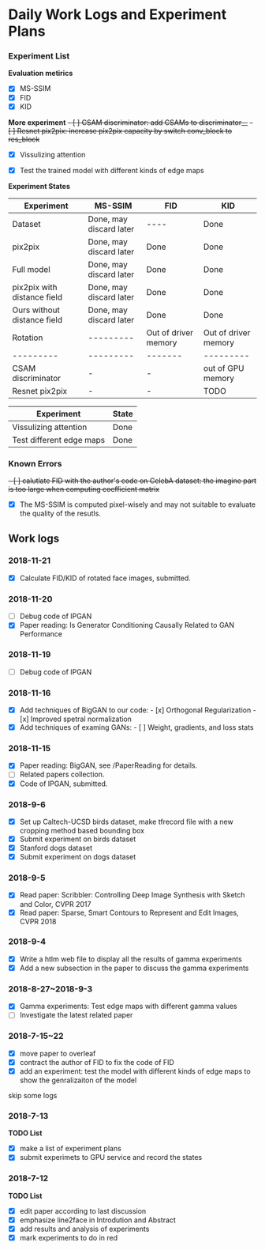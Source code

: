 # Daily Work Logs and Experiment Plans

### Experiment List
**Evaluation metirics**
- [x] MS-SSIM
- [x] FID
- [x] KID

**More experiment**
~~- [ ] CSAM discriminator: add CSAMs to discriminator__~~
~~- [ ] Resnet pix2pix: increase pix2pix capacity by switch conv_block to res_block~~
- [x] Vissulizing attention
- [x] Test the trained model with different kinds of edge maps


**Experiment States**

Experiment                  | MS-SSIM                 | FID      | KID  |
---------                   | ---------               |-------   |------|
Dataset                     | Done, may discard later | ----     | Done |
pix2pix                     | Done, may discard later | Done     | Done |
Full model                  | Done, may discard later | Done     | Done |
pix2pix with distance field | Done, may discard later | Done     | Done |
Ours without distance field | Done, may discard later | Done     | Done |
Rotation                    | ---------               | Out of driver memory | Out of driver memory |
---------                   | --------- |-------| ---------     |
CSAM discriminator          | -         | -     | out of GPU memory|
Resnet pix2pix              | -         | -     | TODO          |

Experiment                  | State                             |
---------                   |---------                          |
Vissulizing attention       | Done                              |
Test different edge maps    | Done                              |



### Known Errors
~~- [ ] calutlate FID with the author's code on CelebA dataset: the imagine part is too large when computing coefficient matrix~~
- [x] The MS-SSIM is computed pixel-wisely and may not suitable to evaluate the quality of the resutls.

## Work logs
### 2018-11-21
- [x] Calculate FID/KID of rotated face images, submitted.
### 2018-11-20
- [ ] Debug code of IPGAN
- [x] Paper reading: Is Generator Conditioning Causally Related to GAN Performance
### 2018-11-19
- [ ] Debug code of IPGAN
### 2018-11-16
- [x] Add techniques of BigGAN to our code:
      - [x] Orthogonal Regularization
      - [x] Improved spetral normalization
- [x] Add techniques of examing GANs:
      - [ ] Weight, gradients, and loss stats

### 2018-11-15
- [x] Paper reading: BigGAN, see /PaperReading for details.
- [ ] Related papers collection.
- [x] Code of IPGAN, submitted.

### 2018-9-6
- [x] Set up Caltech-UCSD birds dataset, make tfrecord file with a new cropping method based bounding box
- [x] Submit experiment on birds dataset
- [x] Stanford dogs dataset
- [x] Submit experiment on dogs dataset

### 2018-9-5
- [x] Read paper: Scribbler: Controlling Deep Image Synthesis with Sketch and Color, CVPR 2017 
- [x] Read paper: Sparse, Smart Contours to Represent and Edit Images, CVPR 2018

### 2018-9-4
- [x] Write a htlm web file to display all the results of gamma experiments
- [x] Add a new subsection in the paper to discuss the gamma experiments

### 2018-8-27~2018-9-3
- [x] Gamma experiments: Test edge maps with different gamma values
- [ ] Investigate the latest related paper

### 2018-7-15~22
- [x] move paper to overleaf
- [x] contract the author of FID to fix the code of FID
- [x] add an experiment: test the model with different kinds of edge maps to show the genralizaiton of the model

skip some logs

### 2018-7-13
**TODO List**

- [x] make a list of experiment plans
- [x] submit experimets to GPU service and record the states
### 2018-7-12
**TODO List**

- [x] edit paper according to last discussion
- [x] emphasize line2face in Introdution and Abstract
- [x] add results and analysis of experiments
- [x] mark experiments to do in red
